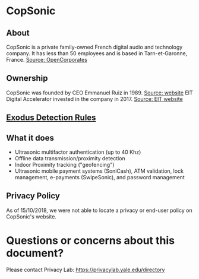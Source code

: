 # CopSonic

## About

CopSonic is a private family-owned French digital audio and technology company.  It has less than 50 employees and is based in Tarn-et-Garonne, France. [Source: OpenCorporates](https://opencorporates.com/companies/fr/350129557)

## Ownership

CopSonic was founded by CEO Emmanuel Ruiz in 1989. [Source: website](https://www.copsonic.com/about-us.html) EIT Digital Accelerator invested in the company in 2017.  [Source: EIT website](https://www.eitdigital.eu/newsroom/news/article/ultrasonic-technology-scaleup-copsonic-joins-eit-digital-accelerator)

## [Exodus Detection Rules](https://exodus-privacy.eu.org)



## What it does

* Ultrasonic multifactor authentication (up to 40 Khz)
* Offline data transmission/proximity detection
* Indoor Proximity tracking ("geofencing")
* Ultrasonic mobile payment systems (SoniCash), ATM validation, lock management, e-payments (SwipeSonic), and password management

## Privacy Policy

As of 15/10/2018, we were not able to locate a privacy or end-user policy on CopSonic's website.


# Questions or concerns about this document?
Please contact Privacy Lab: https://privacylab.yale.edu/directory
